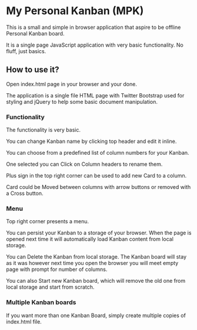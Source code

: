 My Personal Kanban (MPK)
==========================

This is a small and simple in browser application that aspire to be offline Personal Kanban board.

It is a single page JavaScript application with very basic functionality. No fluff, just basics.

## How to use it?

Open index.html page in your browser and your done.

The application is a single file HTML page with Twitter Bootstrap used for styling and jQuery to help some basic document manipulation.

### Functionality

The functionality is very basic.

You can change Kanban name by clicking top header and edit it inline.

You can choose from a predefined list of column numbers for your Kanban.

One selected you can Click on Column headers to rename them.

Plus sign in the top right corner can be used to add new Card to a column.

Card could be Moved between columns with arrow buttons or removed with a Cross button.

### Menu

Top right corner presents a menu.

You can persist your Kanban to a storage of your browser. When the page is opened next time it will automatically load Kanban content from local storage.

You can Delete the Kanban from local storage. The Kanban board will stay as it was however next time you open the browser you will meet empty page with prompt for number of columns.

You can also Start new Kanban board, which will remove the old one from local storage and start from scratch.

### Multiple Kanban boards

If you want more than one Kanban Board, simply create multiple copies of index.html file.